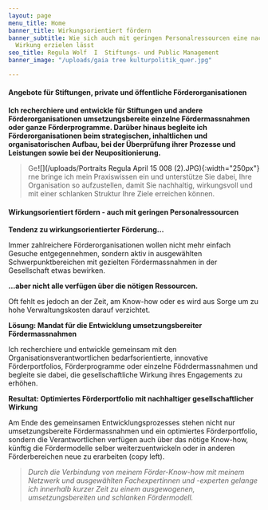 ```yaml
---
layout: page
menu_title: Home
banner_title: Wirkungsorientiert fördern
banner_subtitle: Wie sich auch mit geringen Personalressourcen eine nachhaltige gesellschaftliche
  Wirkung erzielen lässt
seo_title: Regula Wolf  I  Stiftungs- und Public Management
banner_image: "/uploads/gaia tree kulturpolitik_quer.jpg"

---
```

#### Angebote für Stiftungen, private und öffentliche Förderorganisationen

**Ich recherchiere und entwickle für Stiftungen und andere Förderorganisationen umsetzungsbereite einzelne Fördermassnahmen oder ganze Förderprogramme. Darüber hinaus begleite ich Förderorganisationen beim strategischen, inhaltlichen und organisatorischen Aufbau, bei der Überprüfung ihrer Prozesse und Leistungen sowie bei der Neupositionierung.**

<div style="float:right">
![](/uploads/Portraits Regula April 15 008 (2).JPG){:width="250px"}
</div>

> Gerne bringe ich mein Praxiswissen ein und unterstütze Sie dabei, Ihre Organisation so aufzustellen, damit Sie nachhaltig, wirkungsvoll und mit einer schlanken Struktur Ihre Ziele erreichen können.

#### Wirkungsorientiert fördern - auch mit geringen Personalressourcen

**Tendenz zu wirkungsorientierter Förderung…**

Immer zahlreichere Förderorganisationen wollen nicht mehr einfach Gesuche entgegennehmen, sondern aktiv in ausgewählten Schwerpunktbereichen mit gezielten Fördermassnahmen in der Gesellschaft etwas bewirken.

**…aber nicht alle verfügen über die nötigen Ressourcen.**

Oft fehlt es jedoch an der Zeit, am Know-how oder es wird aus Sorge um zu hohe Verwaltungskosten darauf verzichtet.

**Lösung: Mandat für die Entwicklung umsetzungsbereiter Fördermassnahmen**

Ich recherchiere und entwickle gemeinsam mit den Organisationsverantwortlichen bedarfsorientierte, innovative Förderportfolios, Förderprogramme oder einzelne Födrdermassnahmen und begleite sie dabei, die gesellschaftliche Wirkung ihres Engagements zu erhöhen.

**Resultat: Optimiertes Förderportfolio mit nachhaltiger gesellschaftlicher Wirkung**

Am Ende des gemeinsamen Entwicklungsprozesses stehen nicht nur umsetzungsbereite Fördermassnahmen und ein optimiertes Förderportfolio, sondern die Verantwortlichen verfügen auch über das nötige Know-how, künftig die Fördermodelle selber weiterzuentwickeln oder in anderen Förderbereichen neue zu erarbeiten (copy left).

> _Durch die Verbindung von meinem Förder-Know-how mit meinem Netzwerk und ausgewählten Fachexpertinnen und -experten gelange ich innerhalb kurzer Zeit zu einem ausgewogenen, umsetzungsbereiten und schlanken Fördermodell._